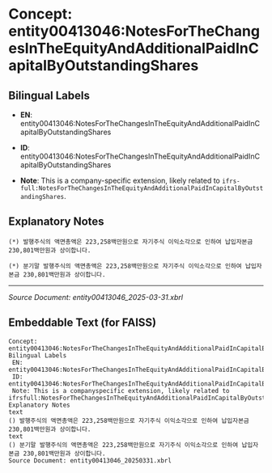 # Concept: entity00413046:NotesForTheChangesInTheEquityAndAdditionalPaidInCapitalByOutstandingShares

## Bilingual Labels
- **EN**: entity00413046:NotesForTheChangesInTheEquityAndAdditionalPaidInCapitalByOutstandingShares

- **ID**: entity00413046:NotesForTheChangesInTheEquityAndAdditionalPaidInCapitalByOutstandingShares
- **Note**: This is a company-specific extension, likely related to `ifrs-full:NotesForTheChangesInTheEquityAndAdditionalPaidInCapitalByOutstandingShares`.

## Explanatory Notes
```text
(*) 발행주식의 액면총액은 223,258백만원으로 자기주식 이익소각으로 인하여 납입자본금 230,801백만원과 상이합니다.
```
```text
(*) 분기말 발행주식의 액면총액은 223,258백만원으로 자기주식 이익소각으로 인하여 납입자본금 230,801백만원과 상이합니다.
```

---
*Source Document: entity00413046_2025-03-31.xbrl*
## Embeddable Text (for FAISS)
```text
Concept: entity00413046:NotesForTheChangesInTheEquityAndAdditionalPaidInCapitalByOutstandingShares
Bilingual Labels
 EN: entity00413046:NotesForTheChangesInTheEquityAndAdditionalPaidInCapitalByOutstandingShares
 ID: entity00413046:NotesForTheChangesInTheEquityAndAdditionalPaidInCapitalByOutstandingShares
 Note: This is a companyspecific extension, likely related to ifrsfull:NotesForTheChangesInTheEquityAndAdditionalPaidInCapitalByOutstandingShares.
Explanatory Notes
text
() 발행주식의 액면총액은 223,258백만원으로 자기주식 이익소각으로 인하여 납입자본금 230,801백만원과 상이합니다.
text
() 분기말 발행주식의 액면총액은 223,258백만원으로 자기주식 이익소각으로 인하여 납입자본금 230,801백만원과 상이합니다.
Source Document: entity00413046_20250331.xbrl
```